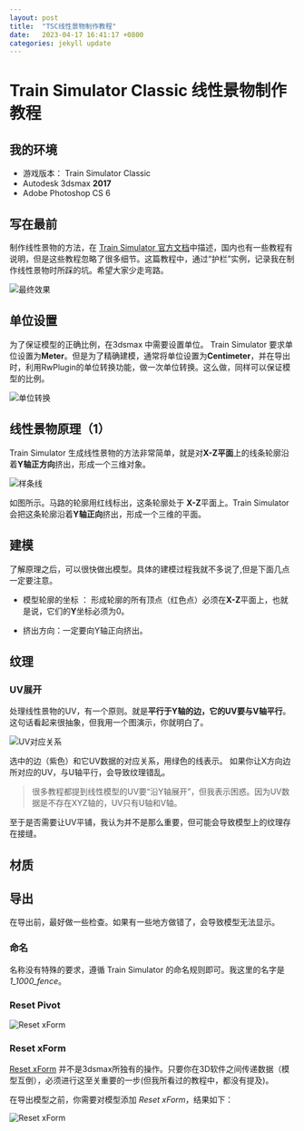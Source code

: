 ```yaml
---
layout: post
title:  "TSC线性景物制作教程"
date:   2023-04-17 16:41:17 +0800
categories: jekyll update
---
```

# Train Simulator Classic 线性景物制作教程

## 我的环境
* 游戏版本： Train Simulator Classic
* Autodesk 3dsmax **2017**
* Adobe Photoshop CS 6

## 写在最前
制作线性景物的方法，在 [Train Simulator 官方文档](https://sites.google.com/a/railsimdev.com/dtgts1sdk/reference-manual/art-guidelines/procedural-lofted-geometry)中描述，国内也有一些教程有说明，但是这些教程忽略了很多细节。这篇教程中，通过“护栏”实例，记录我在制作线性景物时所踩的坑。希望大家少走弯路。

![最终效果](https://eviswong.github.io/assets/procedual-lofted-scenery-tutorial/preview.jpg)

## 单位设置
为了保证模型的正确比例，在3dsmax 中需要设置单位。 Train Simulator 要求单位设置为**Meter**。但是为了精确建模，通常将单位设置为**Centimeter**，并在导出时，利用RwPlugin的单位转换功能，做一次单位转换。这么做，同样可以保证模型的比例。

![单位转换](https://eviswong.github.io/assets/procedual-lofted-scenery-tutorial/preview.jpg)

## 线性景物原理（1）
Train Simulator 生成线性景物的方法非常简单，就是对**X-Z平面**上的线条轮廓沿着**Y轴正方向**挤出，形成一个三维对象。

![样条线](https://eviswong.github.io/assets/procedual-lofted-scenery-tutorial/fig41.png)

如图所示。马路的轮廓用红线标出，这条轮廓处于 **X-Z**平面上。Train Simulator 会把这条轮廓沿着**Y轴正向**挤出，形成一个三维的平面。

## 建模
了解原理之后，可以很快做出模型。具体的建模过程我就不多说了,但是下面几点一定要注意。

* 模型轮廓的坐标 ： 形成轮廓的所有顶点（红色点）必须在**X-Z**平面上，也就是说，它们的**Y**坐标必须为0。


* 挤出方向：一定要向Y轴正向挤出。


## 纹理
### UV展开
处理线性景物的UV，有一个原则。就是**平行于Y轴的边，它的UV要与V轴平行**。这句话看起来很抽象，但我用一个图演示，你就明白了。

![UV对应关系](https://eviswong.github.io/assets/procedual-lofted-scenery-tutorial/unwrap-uv.jpg)

选中的边（紫色）和它UV数据的对应关系，用绿色的线表示。 如果你让X方向边所对应的UV，与U轴平行，会导致纹理错乱。


>很多教程都提到线性模型的UV要“沿Y轴展开”，但我表示困惑。因为UV数据是不存在XYZ轴的，UV只有U轴和V轴。

至于是否需要让UV平铺，我认为并不是那么重要，但可能会导致模型上的纹理存在接缝。

## 材质


## 导出
在导出前，最好做一些检查。如果有一些地方做错了，会导致模型无法显示。
### 命名
名称没有特殊的要求，遵循 Train Simulator 的命名规则即可。我这里的名字是 *1_1000_fence*。
### Reset Pivot
![Reset xForm](https://eviswong.github.io/assets/procedual-lofted-scenery-tutorial/reset-pivot.jpg)

### Reset xForm
[Reset xForm](https://help.autodesk.com/view/3DSMAX/2023/ENU/?guid=GUID-B98414B9-4F28-45F4-A1F4-9DA994548ED9) 并不是3dsmax所独有的操作。只要你在3D软件之间传递数据（模型互倒），必须进行这至关重要的一步(但我所看过的教程中，都没有提及)。

在导出模型之前，你需要对模型添加 *Reset xForm*，结果如下：

![Reset xForm](https://eviswong.github.io/assets/procedual-lofted-scenery-tutorial/reset-xForm.jpg)